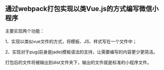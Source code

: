 ## 通过webpack打包实现以类Vue.js的方式编写微信小程序

主要实现两个功能：

1、实现以类似vue文件的方式，将模板、JS、样式写在一个文件中；

2、实现对于pug(前身是jade)模板语法的支持，让需要编写的内容更少更简洁。

打包后的文件将被输出到dist文件夹下，输出的文件就是标准的小程序文件。
